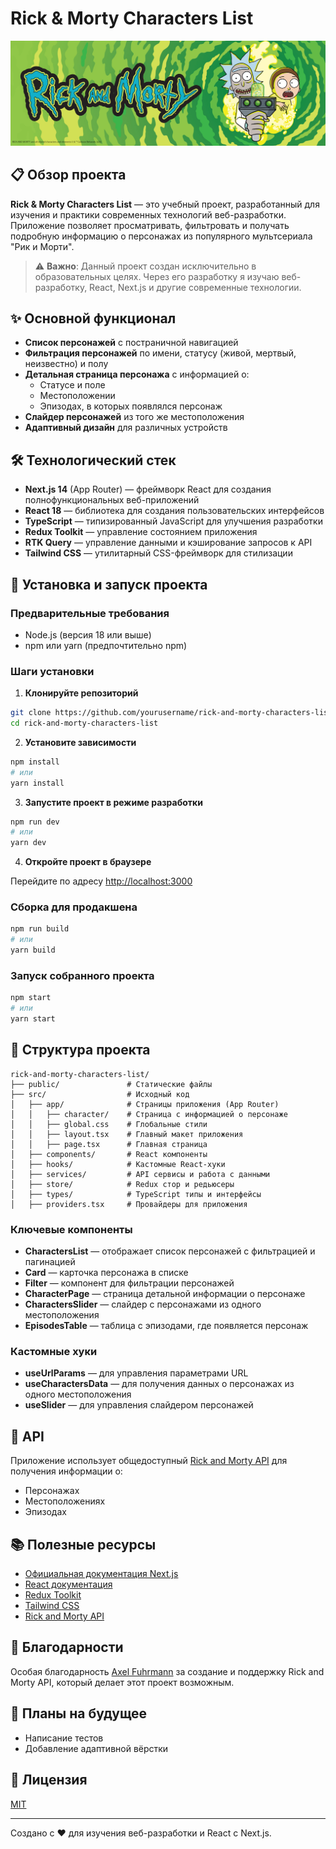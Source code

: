 # Rick & Morty Characters List

![Rick and Morty Characters List](public/main-banner.png)

## 📋 Обзор проекта

**Rick & Morty Characters List** — это учебный проект, разработанный для изучения и практики современных технологий веб-разработки. Приложение позволяет просматривать, фильтровать и получать подробную информацию о персонажах из популярного мультсериала "Рик и Морти".

> ⚠️ **Важно**: Данный проект создан исключительно в образовательных целях. Через его разработку я изучаю веб-разработку, React, Next.js и другие современные технологии.

## ✨ Основной функционал

- **Список персонажей** с постраничной навигацией
- **Фильтрация персонажей** по имени, статусу (живой, мертвый, неизвестно) и полу
- **Детальная страница персонажа** с информацией о:
  - Статусе и поле
  - Местоположении
  - Эпизодах, в которых появлялся персонаж
- **Слайдер персонажей** из того же местоположения
- **Адаптивный дизайн** для различных устройств

## 🛠️ Технологический стек

- **Next.js 14** (App Router) — фреймворк React для создания полнофункциональных веб-приложений
- **React 18** — библиотека для создания пользовательских интерфейсов
- **TypeScript** — типизированный JavaScript для улучшения разработки
- **Redux Toolkit** — управление состоянием приложения
- **RTK Query** — управление данными и кэширование запросов к API
- **Tailwind CSS** — утилитарный CSS-фреймворк для стилизации

## 🚀 Установка и запуск проекта

### Предварительные требования

- Node.js (версия 18 или выше)
- npm или yarn (предпочтительно npm)

### Шаги установки

1. **Клонируйте репозиторий**

```bash
git clone https://github.com/yourusername/rick-and-morty-characters-list.git
cd rick-and-morty-characters-list
```

2. **Установите зависимости**

```bash
npm install
# или
yarn install
```

3. **Запустите проект в режиме разработки**

```bash
npm run dev
# или
yarn dev
```

4. **Откройте проект в браузере**

Перейдите по адресу [http://localhost:3000](http://localhost:3000)

### Сборка для продакшена

```bash
npm run build
# или
yarn build
```

### Запуск собранного проекта

```bash
npm start
# или
yarn start
```

## 📁 Структура проекта

```
rick-and-morty-characters-list/
├── public/               # Статические файлы
├── src/                  # Исходный код
│   ├── app/              # Страницы приложения (App Router)
│   │   ├── character/    # Страница с информацией о персонаже
│   │   ├── global.css    # Глобальные стили
│   │   ├── layout.tsx    # Главный макет приложения
│   │   ├── page.tsx      # Главная страница
│   ├── components/       # React компоненты
│   ├── hooks/            # Кастомные React-хуки
│   ├── services/         # API сервисы и работа с данными
│   ├── store/            # Redux стор и редьюсеры
│   ├── types/            # TypeScript типы и интерфейсы
│   ├── providers.tsx     # Провайдеры для приложения
```

### Ключевые компоненты

- **CharactersList** — отображает список персонажей с фильтрацией и пагинацией
- **Card** — карточка персонажа в списке
- **Filter** — компонент для фильтрации персонажей
- **CharacterPage** — страница детальной информации о персонаже
- **CharactersSlider** — слайдер с персонажами из одного местоположения
- **EpisodesTable** — таблица с эпизодами, где появляется персонаж

### Кастомные хуки

- **useUrlParams** — для управления параметрами URL
- **useCharactersData** — для получения данных о персонажах из одного местоположения
- **useSlider** — для управления слайдером персонажей

## 🔄 API

Приложение использует общедоступный [Rick and Morty API](https://rickandmortyapi.com/) для получения информации о:

- Персонажах
- Местоположениях
- Эпизодах

## 📚 Полезные ресурсы

- [Официальная документация Next.js](https://nextjs.org/docs)
- [React документация](https://reactjs.org/docs/getting-started.html)
- [Redux Toolkit](https://redux-toolkit.js.org/)
- [Tailwind CSS](https://tailwindcss.com/docs)
- [Rick and Morty API](https://rickandmortyapi.com/documentation)

## 🙏 Благодарности

Особая благодарность [Axel Fuhrmann](https://github.com/afuh) за создание и поддержку Rick and Morty API, который делает этот проект возможным.

## 📝 Планы на будущее

- Написание тестов
- Добавление адаптивной вёрстки

## 📄 Лицензия

[MIT](LICENSE)

---

Создано с ❤️ для изучения веб-разработки и React с Next.js.
